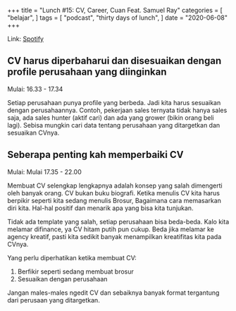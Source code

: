 +++
title = "Lunch #15: CV, Career, Cuan Feat. Samuel Ray"
categories = [
    "belajar",
]
tags = [
    "podcast",
    "thirty days of lunch",
]
date = "2020-06-08"
+++

Link: [Spotify](https://open.spotify.com/episode/5JrPUo1wTtDlbyEFq2kxFc?si=mdhxgEcZRm6_gem4zzZfIQ)

## CV harus diperbaharui dan disesuaikan dengan profile perusahaan yang diinginkan

Mulai: 16.33 - 17.34

Setiap perusahaan punya profile yang berbeda. Jadi kita harus sesuaikan dengan perusahaannya.
Contoh, pekerjaan sales ternyata tidak hanya sales saja, ada sales hunter (aktif cari) dan ada yang grower (bikin orang beli lagi).
Sebisa mungkin cari data tentang perusahaan yang ditargetkan dan sesuaikan CVnya.

## Seberapa penting kah memperbaiki CV

Mulai: Mulai 17.35 - 22.00

Membuat CV selengkap lengkapnya adalah konsep yang salah dimengerti oleh banyak orang. CV bukan buku biografi.
Ketika menulis CV kita harus berpikir seperti kita sedang menulis Brosur, Bagaimana cara memasarkan diri kita.
Hal-hal positif dan menarik apa yang bisa kita tunjukan.

Tidak ada template yang salah, setiap perusahaan bisa beda-beda. Kalo kita melamar difinance, ya CV hitam putih pun cukup.
Beda jika melamar ke agency kreatif, pasti kita sedikit banyak menampilkan kreatifitas kita pada CVnya.

Yang perlu diperhatikan ketika membuat CV:

1. Berfikir seperti sedang membuat brosur
2. Sesuaikan dengan perusahaan

Jangan males-males ngedit CV dan sebaiknya banyak format tergantung dari perusaan yang ditargetkan.

